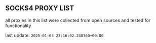 ## SOCKS4 PROXY LIST

all proxies in this list were collected from open sources and tested for functionality

last update: `2025-01-03 23:16:02.248760+00:00`